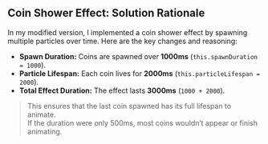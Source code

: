 ## Coin Shower Effect: Solution Rationale

In my modified version, I implemented a coin shower effect by spawning multiple particles over time. Here are the key changes and reasoning:

- **Spawn Duration:** Coins are spawned over **1000ms** (`this.spawnDuration = 1000`).
- **Particle Lifespan:** Each coin lives for **2000ms** (`this.particleLifespan = 2000`).
- **Total Effect Duration:** The effect lasts **3000ms** (`1000 + 2000`).

> This ensures that the last coin spawned has its full lifespan to animate.  
> If the duration were only 500ms, most coins wouldn’t appear or finish animating.



